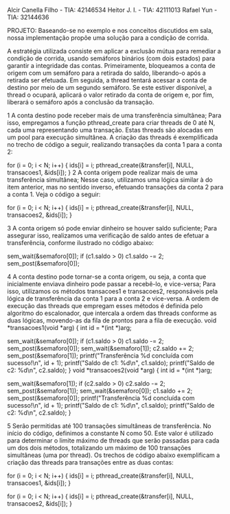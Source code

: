 Alcir Canella Filho - TIA: 42146534
Heitor J. I. - TIA: 42111013
Rafael Yun - TIA: 32144636

PROJETO: Baseando-se no exemplo e nos conceitos discutidos em sala, nossa implementação propõe uma solução para a condição de corrida.

A estratégia utilizada consiste em aplicar a exclusão mútua para remediar a condição de corrida, usando semáforos binários (com dois estados) para garantir a integridade das contas. Primeiramente, bloqueamos a conta de origem com um semáforo para a retirada do saldo, liberando-o após a retirada ser efetuada. Em seguida, a thread tentará acessar a conta de destino por meio de um segundo semáforo. Se este estiver disponível, a thread o ocupará, aplicará o valor retirado da conta de origem e, por fim, liberará o semáforo após a conclusão da transação.

1 A conta destino pode receber mais de uma transferência simultânea;
Para isso, empregamos a função pthread_create para criar threads de 0 até N, cada uma representando uma transação. Estas threads são alocadas em um pool para execução simultânea. A criação das threads é exemplificada no trecho de código a seguir, realizando transações da conta 1 para a conta 2:

for (i = 0; i < N; i++) { 
    ids[i] = i;
    pthread_create(&transfer[i], NULL, transacoes1, &ids[i]);
}
2 A conta origem pode realizar mais de uma transferência simultânea;
Nesse caso, utilizamos uma lógica similar à do item anterior, mas no sentido inverso, efetuando transações da conta 2 para a conta 1. Veja o código a seguir:

for (i = 0; i < N; i++) {
    ids[i] = i;
    pthread_create(&transfer[i], NULL, transacoes2, &ids[i]);
}

3 A conta origem só pode enviar dinheiro se houver saldo suficiente;
Para assegurar isso, realizamos uma verificação de saldo antes de efetuar a transferência, conforme ilustrado no código abaixo:

sem_wait(&semaforo[0]);
if (c1.saldo > 0)
    c1.saldo -= 2;
sem_post(&semaforo[0]);

4 A conta destino pode tornar-se a conta origem, ou seja, a conta que inicialmente enviava dinheiro pode passar a recebê-lo, e vice-versa;
Para isso, utilizamos os métodos transacoes1 e transacoes2, responsáveis pela lógica de transferência da conta 1 para a conta 2 e vice-versa. A ordem de execução das threads que empregam esses métodos é definida pelo algoritmo do escalonador, que intercala a ordem das threads conforme as duas lógicas, movendo-as da fila de prontos para a fila de execução.
void *transacoes1(void *arg) {
  int id = *(int *)arg;

  sem_wait(&semaforo[0]);
  if (c1.saldo > 0)
    c1.saldo -= 2;
  sem_post(&semaforo[0]);
  sem_wait(&semaforo[1]);
  c2.saldo += 2;
  sem_post(&semaforo[1]);
  printf("Transferência %d concluída com sucesso!\n", id + 1);
  printf("Saldo de c1: %d\n", c1.saldo);
  printf("Saldo de c2: %d\n", c2.saldo);
}
void *transacoes2(void *arg) {
  int id = *(int *)arg;

  sem_wait(&semaforo[1]);
  if (c2.saldo > 0)
    c2.saldo -= 2;
  sem_post(&semaforo[1]);
  sem_wait(&semaforo[0]);
  c1.saldo += 2;
  sem_post(&semaforo[0]);
  printf("Transferência %d concluída com sucesso!\n", id + 1);
  printf("Saldo de c1: %d\n", c1.saldo);
  printf("Saldo de c2: %d\n", c2.saldo);
}

5 Serão permitidas até 100 transações simultâneas de transferência.
No início do código, definimos a constante N como 50. Este valor é utilizado para determinar o limite máximo de threads que serão passadas para cada um dos dois métodos, totalizando um máximo de 100 transações simultâneas (uma por thread). Os trechos de código abaixo exemplificam a criação das threads para transações entre as duas contas:

for (i = 0; i < N; i++) {
    ids[i] = i;
    pthread_create(&transfer[i], NULL, transacoes1, &ids[i]);
}

for (i = 0; i < N; i++) {
    ids[i] = i;
    pthread_create(&transfer[i], NULL, transacoes2, &ids[i]);
}
